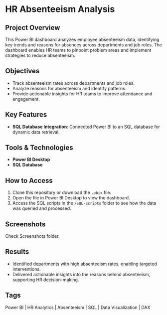 # HR Absenteeism Analysis

## Project Overview
This Power BI dashboard analyzes employee absenteeism data, identifying key trends and reasons for absences across departments and job roles. The dashboard enables HR teams to pinpoint problem areas and implement strategies to reduce absenteeism.

## Objectives
- Track absenteeism rates across departments and job roles.
- Analyze reasons for absenteeism and identify patterns.
- Provide actionable insights for HR teams to improve attendance and engagement.

## Key Features
- **SQL Database Integration**: Connected Power BI to an SQL database for dynamic data retrieval.

## Tools & Technologies
- **Power BI Desktop**
- **SQL Database**

## How to Access
1. Clone this repository or download the `.pbix` file.
2. Open the file in Power BI Desktop to view the dashboard.
3. Access the SQL scripts in the `/SQL-Scripts` folder to see how the data was queried and processed.

## Screenshots
Check Screenshots folder.

## Results
- Identified departments with high absenteeism rates, enabling targeted interventions.
- Delivered actionable insights into the reasons behind absenteeism, supporting HR decision-making.

## Tags
Power BI | HR Analytics | Absenteeism | SQL | Data Visualization | DAX
